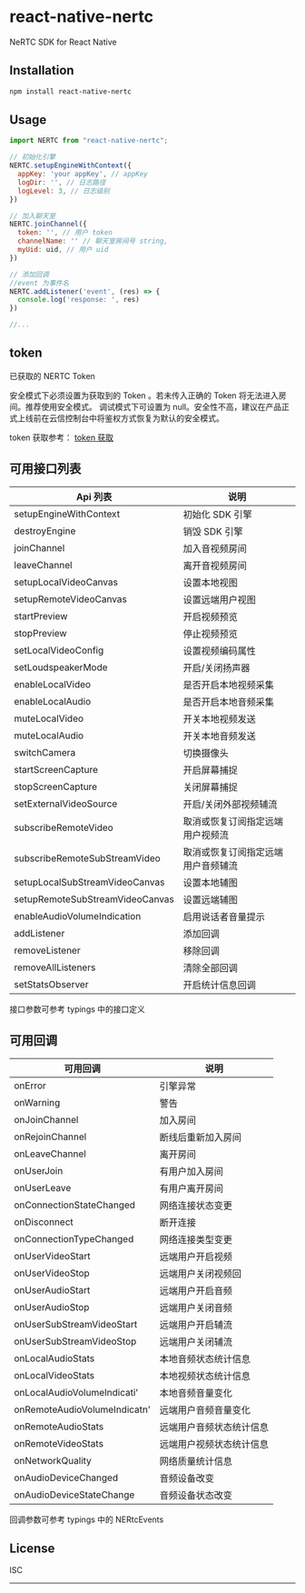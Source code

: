 # react-native-nertc
NeRTC SDK for React Native
## Installation

```sh
npm install react-native-nertc
```

## Usage

```js
import NERTC from "react-native-nertc";

// 初始化引擎
NERTC.setupEngineWithContext({
  appKey: 'your appKey', // appKey
  logDir: '', // 日志路径
  logLevel: 3, // 日志级别
})

// 加入聊天室
NERTC.joinChannel({
  token: '', // 用户 token
  channelName: '' // 聊天室房间号 string,
  myUid: uid, // 用户 uid
})

// 添加回调 
//event 为事件名
NERTC.addListener('event', (res) => {
  console.log('response: ', res)
})

//...
```

## token

已获取的 NERTC Token

安全模式下必须设置为获取到的 Token 。若未传入正确的 Token 将无法进入房间。推荐使用安全模式。
调试模式下可设置为 null。安全性不高，建议在产品正式上线前在云信控制台中将鉴权方式恢复为默认的安全模式。

token 获取参考： [ token 获取 ](https://doc.yunxin.163.com/docs/jcyOTA0ODM/TQ0MTI2ODQ?platformId=50002)

## 可用接口列表

|  Api 列表   | 说明 |
|  ----  | ---- |
| setupEngineWithContext | 初始化 SDK 引擎 |
| destroyEngine | 销毁 SDK 引擎 |
| joinChannel | 加入音视频房间 |
| leaveChannel | 离开音视频房间 |
| setupLocalVideoCanvas | 设置本地视图 |
| setupRemoteVideoCanvas | 设置远端用户视图 |
| startPreview | 开启视频预览 |
| stopPreview | 停止视频预览 |
| setLocalVideoConfig | 设置视频编码属性 |
| setLoudspeakerMode | 开启/关闭扬声器 |
| enableLocalVideo | 是否开启本地视频采集 |
| enableLocalAudio | 是否开启本地音频采集 |
| muteLocalVideo | 开关本地视频发送 |
| muteLocalAudio | 开关本地音频发送 |
| switchCamera | 切换摄像头 |
| startScreenCapture | 开启屏幕捕捉 |
| stopScreenCapture | 关闭屏幕捕捉 |
| setExternalVideoSource | 开启/关闭外部视频辅流 |
| subscribeRemoteVideo | 取消或恢复订阅指定远端用户视频流 |
| subscribeRemoteSubStreamVideo | 取消或恢复订阅指定远端用户音频辅流 |
| setupLocalSubStreamVideoCanvas | 设置本地辅图 |
| setupRemoteSubStreamVideoCanvas | 设置远端辅图 |
| enableAudioVolumeIndication | 启用说话者音量提示 |
| addListener | 添加回调 |
| removeListener | 移除回调 |
| removeAllListeners | 清除全部回调 |
| setStatsObserver | 开启统计信息回调 |


接口参数可参考 typings 中的接口定义
## 可用回调

|  可用回调  | 说明 |
|  ----  | ---- |
| onError | 引擎异常 |
| onWarning | 警告 |
| onJoinChannel | 加入房间 |
| onRejoinChannel | 断线后重新加入房间 |
| onLeaveChannel | 离开房间 |
| onUserJoin | 有用户加入房间 |
| onUserLeave | 有用户离开房间 |
| onConnectionStateChanged | 网络连接状态变更 |
| onDisconnect | 断开连接 |
| onConnectionTypeChanged | 网络连接类型变更 |
| onUserVideoStart | 远端用户开启视频 |
| onUserVideoStop | 远端用户关闭视频回 |
| onUserAudioStart | 远端用户开启音频 |
| onUserAudioStop | 远端用户关闭音频 |
| onUserSubStreamVideoStart | 远端用户开启辅流 |
| onUserSubStreamVideoStop | 远端用户关闭辅流 |
| onLocalAudioStats | 本地音频状态统计信息 |
| onLocalVideoStats | 本地视频状态统计信息 |
| onLocalAudioVolumeIndicati' | 本地音频音量变化 |
| onRemoteAudioVolumeIndicatn' | 远端用户音频音量变化 |
| onRemoteAudioStats | 远端用户音频状态统计信息 |
| onRemoteVideoStats | 远端用户视频状态统计信息 |
| onNetworkQuality | 网络质量统计信息 |
| onAudioDeviceChanged | 音频设备改变 |
| onAudioDeviceStateChange | 音频设备状态改变 |


回调参数可参考 typings 中的 NERtcEvents 

## License

ISC

---
